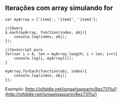 ## Iterações com array simulando for

	var myArray = ['item1', 'item2', 'item3'];
	
	//jQuery
	$.each(myArray, function(index, obj){
		console.log(index, obj);
	});
	
	//Javascript puro
	for(var i = 0, len = myArray.length; i < len; i++){
		console.log(i, myArray[i]);
	}
	
	myArray.forEach(function(obj, index){
		console.log(index, obj);
	});
	
Exemplo: [http://jsfiddle.net/ismaelgasparin/8ez7311u/](http://jsfiddle.net/ismaelgasparin/8ez7311u/)
